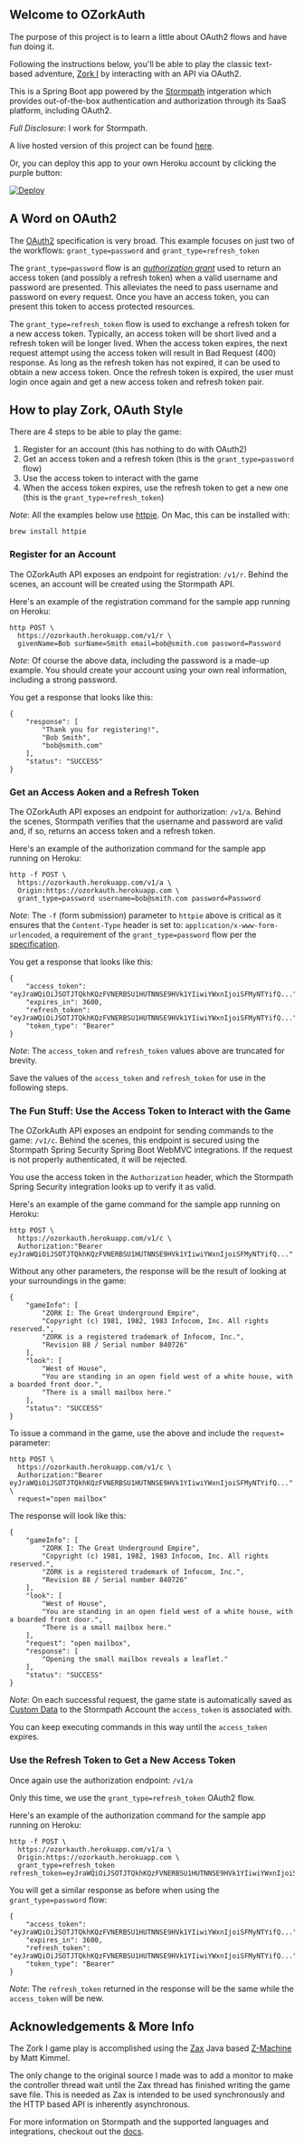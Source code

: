 ## Welcome to OZorkAuth

The purpose of this project is to learn a little about OAuth2 flows and have fun doing it.

Following the instructions below, you'll be able to play the classic text-based adventure,
[Zork I](https://en.wikipedia.org/wiki/Zork) by interacting with an API via OAuth2.

This is a Spring Boot app powered by the [Stormpath](http://stormpath.com) intgeration which provides out-of-the-box
authentication and authorization through its SaaS platform, including OAuth2.

*Full Disclosure*: I work for Stormpath.

A live hosted version of this project can be found [here](https://ozorkauth.herokuapp.com/v1/instructions).

Or, you can deploy this app to your own Heroku account by clicking the purple button:

[![Deploy](https://www.herokucdn.com/deploy/button.png)](https://heroku.com/deploy)


## A Word on OAuth2

The [OAuth2](https://tools.ietf.org/html/rfc6749) specification is very broad. This example focuses
on just two of the workflows: `grant_type=password` and `grant_type=refresh_token`

The `grant_type=password` flow is an [*authorization grant*](https://tools.ietf.org/html/rfc6749#section-1.3.3) used
to return an access token (and possibly a refresh token) when a valid username and password are presented. This
alleviates the need to pass username and password on every request. Once you have an access token, you can present
this token to access protected resources.

The `grant_type=refresh_token` flow is used to exchange a refresh token for a new access token. Typically, an access
token will be short lived and a refresh token will be longer lived. When the access token expires, the next request
attempt using the access token will result in Bad Request (400) response. As long as the refresh token has not expired,
it can be used to obtain a new access token. Once the refresh token is expired, the user must login once again and get
a new access token and refresh token pair.

## How to play Zork, OAuth Style

There are 4 steps to be able to play the game:

1. Register for an account (this has nothing to do with OAuth2)
2. Get an access token and a refresh token (this is the `grant_type=password` flow)
3. Use the access token to interact with the game
4. When the access token expires, use the refresh token to get a new one (this is the `grant_type=refresh_token`)

*Note*: All the examples below use [httpie](https://github.com/jkbrzt/httpie). On Mac, this can be installed with:

```
brew install httpie
```

### Register for an Account

The OZorkAuth API exposes an endpoint for registration: `/v1/r`. Behind the scenes, an account will be created using the
Stormpath API.

Here's an example of the registration command for the sample app running on Heroku:

```
http POST \
  https://ozorkauth.herokuapp.com/v1/r \
  givenName=Bob surName=Smith email=bob@smith.com password=Password 
```

*Note*: Of course the above data, including the password is a made-up example. You should create your account using your own real information, including a strong password.

You get a response that looks like this:

```
{
    "response": [
        "Thank you for registering!",
        "Bob Smith",
        "bob@smith.com"
    ],
    "status": "SUCCESS"
}
```

### Get an Access Aoken and a Refresh Token

The OZorkAuth API exposes an endpoint for authorization: `/v1/a`. Behind the scenes, Stormpath verifies that the
username and password are valid and, if so, returns an access token and a refresh token.

Here's an example of the authorization command for the sample app running on Heroku:

```
http -f POST \
  https://ozorkauth.herokuapp.com/v1/a \
  Origin:https://ozorkauth.herokuapp.com \
  grant_type=password username=bob@smith.com password=Password
```

*Note*: The `-f` (form submission) parameter to `httpie` above is critical as it ensures that the `Content-Type` header
is set to: `application/x-www-form-urlencoded`, a requirement of the `grant_type=password` flow per the
[specification](https://tools.ietf.org/html/rfc6749#section-4.3.2).

You get a response that looks like this:

```
{
    "access_token": "eyJraWQiOiJSOTJTQkhKQzFVNERBSU1HUTNNSE9HVk1YIiwiYWxnIjoiSFMyNTYifQ...",
    "expires_in": 3600,
    "refresh_token": "eyJraWQiOiJSOTJTQkhKQzFVNERBSU1HUTNNSE9HVk1YIiwiYWxnIjoiSFMyNTYifQ...",
    "token_type": "Bearer"
}
```

*Note*: The `access_token` and `refresh_token` values above are truncated for brevity.

Save the values of the `access_token` and `refresh_token` for use in the following steps.

### The Fun Stuff: Use the Access Token to Interact with the Game

The OZorkAuth API exposes an endpoint for sending commands to the game: `/v1/c`. Behind the scenes, this
endpoint is secured using the Stormpath Spring Security Spring Boot WebMVC integrations. If the request
is not properly authenticated, it will be rejected.

You use the access token in the `Authorization` header, which the Stormpath Spring Security integration
looks up to verify it as valid.

Here's an example of the game command for the sample app running on Heroku:

```
http POST \
  https://ozorkauth.herokuapp.com/v1/c \
  Authorization:"Bearer eyJraWQiOiJSOTJTQkhKQzFVNERBSU1HUTNNSE9HVk1YIiwiYWxnIjoiSFMyNTYifQ..."
```

Without any other parameters, the response will be the result of looking at your surroundings in the game:

```
{
    "gameInfo": [
        "ZORK I: The Great Underground Empire",
        "Copyright (c) 1981, 1982, 1983 Infocom, Inc. All rights reserved.",
        "ZORK is a registered trademark of Infocom, Inc.",
        "Revision 88 / Serial number 840726"
    ],
    "look": [
        "West of House",
        "You are standing in an open field west of a white house, with a boarded front door.",
        "There is a small mailbox here."
    ],
    "status": "SUCCESS"
}
```

To issue a command in the game, use the above and include the `request=` parameter:

```
http POST \
  https://ozorkauth.herokuapp.com/v1/c \
  Authorization:"Bearer eyJraWQiOiJSOTJTQkhKQzFVNERBSU1HUTNNSE9HVk1YIiwiYWxnIjoiSFMyNTYifQ..." \
  request="open mailbox"
```

The response will look like this:

```
{
    "gameInfo": [
        "ZORK I: The Great Underground Empire",
        "Copyright (c) 1981, 1982, 1983 Infocom, Inc. All rights reserved.",
        "ZORK is a registered trademark of Infocom, Inc.",
        "Revision 88 / Serial number 840726"
    ],
    "look": [
        "West of House",
        "You are standing in an open field west of a white house, with a boarded front door.",
        "There is a small mailbox here."
    ],
    "request": "open mailbox",
    "response": [
        "Opening the small mailbox reveals a leaflet."
    ],
    "status": "SUCCESS"
}
```

*Note*: On each successful request, the game state is automatically saved as [Custom Data](https://docs.stormpath.com/rest/product-guide/latest/accnt_mgmt.html#how-to-store-additional-user-information-as-custom-data) to the Stormpath Account the `access_token` is associated with.

You can keep executing commands in this way until the `access_token` expires.

### Use the Refresh Token to Get a New Access Token

Once again use the authorization endpoint: `/v1/a`

Only this time, we use the `grant_type=refresh_token` OAuth2 flow.

Here's an example of the authorization command for the sample app running on Heroku:

```
http -f POST \
  https://ozorkauth.herokuapp.com/v1/a \
  Origin:https://ozorkauth.herokuapp.com \
  grant_type=refresh_token refresh_token=eyJraWQiOiJSOTJTQkhKQzFVNERBSU1HUTNNSE9HVk1YIiwiYWxnIjoiSFMyNTYifQ...
```

You will get a similar response as before when using the `grant_type=password` flow:

```
{
    "access_token": "eyJraWQiOiJSOTJTQkhKQzFVNERBSU1HUTNNSE9HVk1YIiwiYWxnIjoiSFMyNTYifQ...",
    "expires_in": 3600,
    "refresh_token": "eyJraWQiOiJSOTJTQkhKQzFVNERBSU1HUTNNSE9HVk1YIiwiYWxnIjoiSFMyNTYifQ...",
    "token_type": "Bearer"
}
```

*Note*: The `refresh_token` returned in the response will be the same while the `access_token` will be new.

## Acknowledgements & More Info

The Zork I game play is accomplished using the [Zax](https://github.com/mattkimmel/zax) Java based [Z-Machine](https://en.wikipedia.org/wiki/Z-machine) by Matt Kimmel.

The only change to the original source I made was to add a monitor to make the controller thread wait until the Zax thread has finished writing the game save file.
This is needed as Zax is intended to be used synchronously and the HTTP based API is inherently asynchronous.

For more information on Stormpath and the supported languages and integrations, checkout out the [docs](https://docs.stormpath.com).